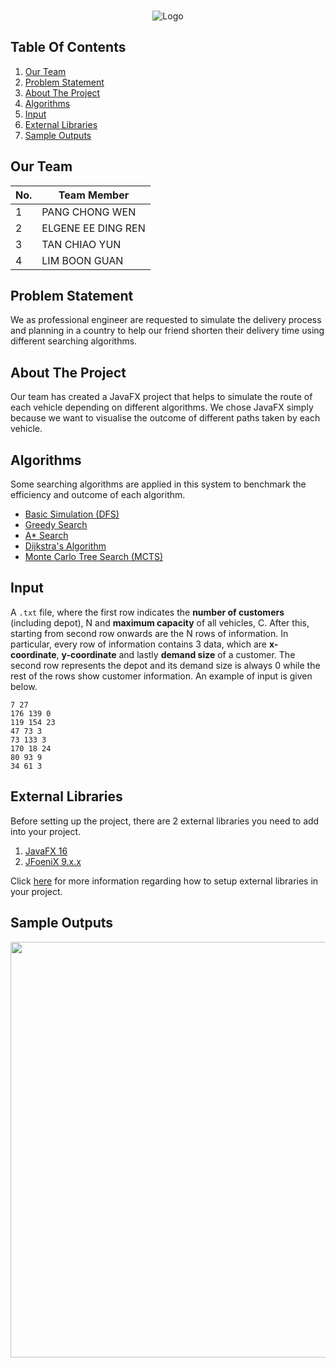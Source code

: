 <!-- PROJECT LOGO -->
<br />
<p align="center">
    <img src="src/res/logoTitle.png" alt="Logo" >
</p>

<!--TABLE OF CONTENTS-->
## Table Of Contents
  1. [Our Team](#our-team)
  2. [Problem Statement](#problem-statement)
  3. [About The Project](#about-the-project)
  4. [Algorithms](#algorithms)
  5. [Input](#input)
  6. [External Libraries](#external-libraries)
  7. [Sample Outputs](#sample-outputs)


<!--OUR TEAM-->
## Our Team
No. | Team Member
--- | --- | 
1 | PANG CHONG WEN
2 | ELGENE EE DING REN
3 | TAN CHIAO YUN
4 | LIM BOON GUAN

## Problem Statement
We as professional engineer are requested to simulate the delivery process and planning in a country to help our friend shorten their delivery time using different searching algorithms.

<!--ABOUT THE PROJECT-->
## About The Project
Our team has created a JavaFX project that helps to simulate the route of each vehicle depending on different algorithms. We chose JavaFX simply because we want to visualise the outcome of different paths taken by each vehicle. 

## Algorithms
Some searching algorithms are applied in this system to benchmark the efficiency and outcome of each algorithm.

- [Basic Simulation (DFS)](https://www.geeksforgeeks.org/depth-first-search-or-dfs-for-a-graph/)
- [Greedy Search](https://brilliant.org/wiki/greedy-algorithm/)
- [A* Search](https://brilliant.org/wiki/a-star-search/)
- [Dijkstra's Algorithm](https://brilliant.org/wiki/dijkstras-short-path-finder/)
- [Monte Carlo Tree Search (MCTS)](https://www.ijcai.org/Proceedings/11/Papers/115.pdf)

## Input
A `.txt` file, where the first row indicates the **number of customers** (including depot), N and **maximum capacity** of all vehicles, C. After this, starting from second row onwards are the N rows of information. In particular, every row of information contains 3 data, which are **x-coordinate**, **y-coordinate** and lastly **demand size** of a customer. The second row represents the depot and its demand size is always 0 while the rest of the rows show customer information. An example of input is given below.

```
7 27
176 139 0
119 154 23
47 73 3
73 133 3
170 18 24
80 93 9
34 61 3
```

## External Libraries
Before setting up the project, there are 2 external libraries you need to add into your project. 

1. [JavaFX 16](https://gluonhq.com/products/javafx/)
2. [JFoeniX 9.x.x](https://github.com/sshahine/JFoenix)

Click [here](https://www.youtube.com/watch?v=DPjmIn0rWY0) for more information regarding how to setup external libraries in your project.

## Sample Outputs
<p align="center">
    <img src="src/res/demo.gif" width="800" height="665.82" />
</p>

